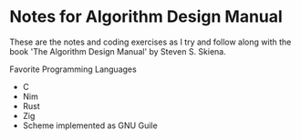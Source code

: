 # Notes for Algorithm Design Manual

These are the notes and coding exercises as I try and follow along with the book
'The Algorithm Design Manual' by Steven S. Skiena.

Favorite Programming Languages

- C
- Nim
- Rust
- Zig
- Scheme implemented as GNU Guile
